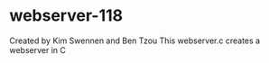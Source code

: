webserver-118
=============
Created by Kim Swennen and Ben Tzou
This webserver.c creates a webserver in C
